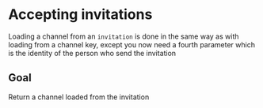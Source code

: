 # Accepting invitations

Loading a channel from an `invitation` is done in the same way as with loading from a channel key, except you now need a fourth parameter which is the identity of the person who send the invitation

## Goal

Return a channel loaded from the invitation